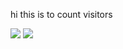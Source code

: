 hi 
 this is to count visitors

![](https://komarev.com/ghpvc/?username=harshf488&color=blue)
![](https://hit.yhype.me/github/profile?account_id=120704388)
